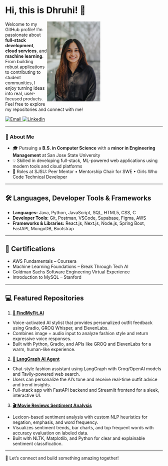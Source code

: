 # Hi, this is Dhruhi! 👋  


<img
  src="photo1.jpg"
  alt="Dhruhi Sheth"
  width="170"
  align="right"
  style="margin-right:200px;"
/>

Welcome to my GitHub profile! I’m passionate about **full-stack development**, **cloud services**, and **machine learning**.  From building robust applications to contributing to student communities, I enjoy turning ideas into real, user-focused products. Feel free to explore my repositories and connect with me!


<p align="left">
  <a href="mailto:shethdhruhi05@gmail.com">
    <img
      src="https://img.shields.io/badge/Email-shethdhruhi05@gmail.com-D14836?style=for-the-badge&logo=gmail&logoColor=white"
      alt="Email"
    />
  </a>
  <a href="https://www.linkedin.com/in/dhruhisheth">
    <img
      src="https://img.shields.io/badge/LinkedIn-Dhruhi%20Sheth-0A66C2?style=for-the-badge&logo=linkedin&logoColor=white"
      alt="LinkedIn"
    />
  </a>
</p>
 
---

### 🔗 About Me
- 🎓 Pursuing a **B.S. in Computer Science** with a **minor in Engineering Management** at San Jose State University  
- 💡 Skilled in developing full-stack, ML-powered web applications using modern tools and cloud platforms  
- 🤝 Roles at SJSU: Peer Mentor • Mentorship Chair for SWE • Girls Who Code Technical Developer  

---

## 🛠️ Languages, Developer Tools & Frameworks

- **Languages:** Java, Python, JavaScript, SQL, HTML5, CSS, C  
- **Developer Tools:** Git, Postman, VSCode, Supabase, Figma, AWS  
- **Frameworks & Libraries:** React.js, Next.js, Node.js, Spring Boot, FastAPI, MongoDB, Bootstrap  

---

## 📘 Certifications

- AWS Fundamentals – Coursera  
- Machine Learning Foundations – Break Through Tech AI  
- Goldman Sachs Software Engineering Virtual Experience  
- Introduction to MySQL – Stanford  

---

## 💻 Featured Repositories

1. [**👗 FindMyFit.AI**](https://github.com/dhruhisheth/FindMyFit-AI.git) 
- Voice-activated AI stylist that provides personalized outfit feedback using Gradio, GROQ Whisper, and ElevenLabs.
- Combines image + audio input to analyze fashion style and return expressive voice responses.
- Built with Python, Gradio, and APIs like GROQ and ElevenLabs for a warm, human-like experience.

2. [**🧠 LangGraph AI Agent**](https://github.com/dhruhisheth/LangGraph-AI-Agent.git)  
- Chat-style fashion assistant using LangGraph with Groq/OpenAI models and Tavily-powered web search.
- Users can personalize the AI’s tone and receive real-time outfit advice and trend insights.
- Full-stack app with FastAPI backend and Streamlit frontend for a sleek, interactive UI.

3. [**🎬 Movie Reviews Sentiment Analysis**](https://github.com/dhruhisheth/Movie-Reviews-Sentiment-Analysis.git)  
- Lexicon-based sentiment analysis with custom NLP heuristics for negation, emphasis, and word frequency.
- Visualizes sentiment trends, bar charts, and top frequent words with accuracy evaluation on labeled data.
- Built with NLTK, Matplotlib, and Python for clear and explainable sentiment classification.


---

🔗 Let’s connect and build something amazing together!
